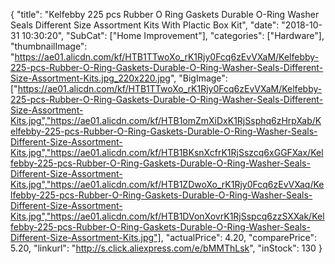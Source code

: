 {
	"title": "Kelfebby 225 pcs Rubber O Ring Gaskets Durable O-Ring Washer Seals Different Size Assortment Kits With Plactic Box Kit",
	"date": "2018-10-31 10:30:20",
	"SubCat": ["Home Improvement"],
	"categories": ["Hardware"],
	"thumbnailImage": "https://ae01.alicdn.com/kf/HTB1TTwoXo_rK1Rjy0Fcq6zEvVXaM/Kelfebby-225-pcs-Rubber-O-Ring-Gaskets-Durable-O-Ring-Washer-Seals-Different-Size-Assortment-Kits.jpg_220x220.jpg",
	"BigImage": ["https://ae01.alicdn.com/kf/HTB1TTwoXo_rK1Rjy0Fcq6zEvVXaM/Kelfebby-225-pcs-Rubber-O-Ring-Gaskets-Durable-O-Ring-Washer-Seals-Different-Size-Assortment-Kits.jpg","https://ae01.alicdn.com/kf/HTB1omZmXiDxK1RjSsphq6zHrpXab/Kelfebby-225-pcs-Rubber-O-Ring-Gaskets-Durable-O-Ring-Washer-Seals-Different-Size-Assortment-Kits.jpg","https://ae01.alicdn.com/kf/HTB1BKsnXcfrK1RjSszcq6xGGFXax/Kelfebby-225-pcs-Rubber-O-Ring-Gaskets-Durable-O-Ring-Washer-Seals-Different-Size-Assortment-Kits.jpg","https://ae01.alicdn.com/kf/HTB1ZDwoXo_rK1Rjy0Fcq6zEvVXaq/Kelfebby-225-pcs-Rubber-O-Ring-Gaskets-Durable-O-Ring-Washer-Seals-Different-Size-Assortment-Kits.jpg","https://ae01.alicdn.com/kf/HTB1DVonXovrK1RjSspcq6zzSXXak/Kelfebby-225-pcs-Rubber-O-Ring-Gaskets-Durable-O-Ring-Washer-Seals-Different-Size-Assortment-Kits.jpg"],
	"actualPrice": 4.20,
	"comparePrice": 5.20,
	"linkurl": "http://s.click.aliexpress.com/e/bMMThLsk",
	"inStock": 130
}

